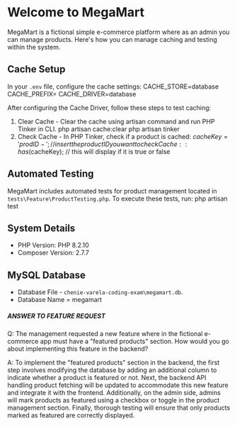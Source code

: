 # Welcome to MegaMart

MegaMart is a fictional simple e-commerce platform where as an admin you can manage products. Here's how you can manage caching and testing within the system.

## Cache Setup

In your `.env` file, configure the cache settings:
CACHE_STORE=database
CACHE_PREFIX=
CACHE_DRIVER=database

After configuring the Cache Driver, follow these steps to test caching:
1. Clear Cache - Clear the cache using artisan command and run PHP Tinker in CLI.
php artisan cache:clear
php artisan tinker
2. Check Cache - In PHP Tinker, check if a product is cached:
$cacheKey = 'prodID-'; // insert the product ID you want to check
Cache::has($cacheKey); // this will display if it is true or false

## Automated Testing
MegaMart includes automated tests for product management located in `tests\Feature\ProductTesting.php`. 
To execute these tests, run: 
php artisan test

## System Details
* PHP Version: PHP 8.2.10
* Composer Version: 2.7.7

## MySQL Database
* Database File - `chenie-varela-coding-exam\megamart.db`.
* Database Name = megamart 

##### ANSWER TO FEATURE REQUEST ######

Q: The management requested a new feature where in the fictional e-commerce app must have a "featured products" section.
How would you go about implementing this feature in the backend?

A: To implement the "featured products" section in the backend, the first step involves modifying the database by adding an additional column to indicate whether a product is featured or not. Next, the backend API handling product fetching will be updated to accommodate this new feature and integrate it with the frontend. Additionally, on the admin side, admins will mark products as featured using a checkbox or toggle in the product management section. Finally, thorough testing will ensure that only products marked as featured are correctly displayed.
